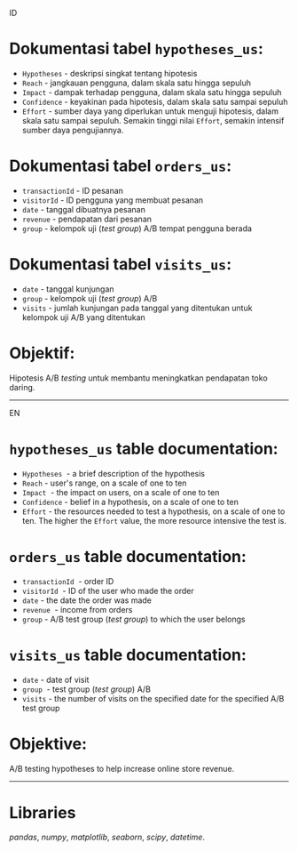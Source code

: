 ID
# Dokumentasi tabel `hypotheses_us`:
- `Hypotheses` - deskripsi singkat tentang hipotesis
- `Reach` - jangkauan pengguna, dalam skala satu hingga sepuluh
- `Impact` - dampak terhadap pengguna, dalam skala satu hingga sepuluh
- `Confidence` - keyakinan pada hipotesis, dalam skala satu sampai sepuluh
- `Effort` - sumber daya yang diperlukan untuk menguji hipotesis, dalam skala satu sampai sepuluh. Semakin tinggi nilai `Effort`, semakin intensif sumber daya pengujiannya.

# Dokumentasi tabel `orders_us`:
- `transactionId` - ID pesanan
- `visitorId` - ID pengguna yang membuat pesanan
- `date` - tanggal dibuatnya pesanan
- `revenue` - pendapatan dari pesanan
- `group` - kelompok uji (*test group*) A/B tempat pengguna berada

# Dokumentasi tabel `visits_us`:
- `date` - tanggal kunjungan
- `group` - kelompok uji (*test group*) A/B
- `visits` - jumlah kunjungan pada tanggal yang ditentukan untuk kelompok uji A/B yang ditentukan

# Objektif:
Hipotesis A/B *testing* untuk membantu meningkatkan pendapatan toko daring.

-----------------------------------------------
EN
# `hypotheses_us` table documentation:
- `Hypotheses`  - a brief description of the hypothesis
- `Reach` - user's range, on a scale of one to ten
- `Impact`  - the impact on users, on a scale of one to ten
- `Confidence` - belief in a hypothesis, on a scale of one to ten
- `Effort` - the resources needed to test a hypothesis, on a scale of one to ten. The higher the `Effort` value, the more resource intensive the test is.

# `orders_us` table documentation:
- `transactionId`  - order ID
- `visitorId`  - ID of the user who made the order
- `date` - the date the order was made
- `revenue`  - income from orders
- `group` - A/B test group (*test group*) to which the user belongs

# `visits_us` table documentation:
- `date` - date of visit
- `group`  - test group (*test group*) A/B
- `visits` - the number of visits on the specified date for the specified A/B test group

# Objektive:
A/B testing hypotheses to help increase online store revenue.

-----------------------------------------------

# Libraries
*pandas*,
*numpy*,
*matplotlib*,
*seaborn*,
*scipy*,
*datetime*.

